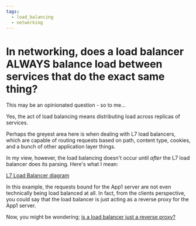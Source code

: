 ```yaml
---
tags:
  - load_balancing 
  - networking 
---
```


# In networking, does a load balancer ALWAYS balance load between services that do the exact same thing?

This may be an opinionated question - so to me...

Yes, the act of load balancing means distributing load across replicas of services. 

Perhaps the greyest area here is when dealing with L7 load balancers, which are capable of routing requests based on path, content type, cookies, and a bunch of other application layer things. 

In my view, however, the load balancing doesn't occur until *after* the L7 load balancer does its parsing. Here's what I mean:

[L7 Load Balancer diagram](L7%20Load%20Balancer%20diagram.md)

In this example, the requests bound for the App1 server are not even technically being load balanced at all. In fact, from the clients perspective, you could say that the load balancer is just acting as a reverse proxy for the App1 server. 

Now, you might be wondering; [is a load balancer just a reverse proxy?](Q+A/0034%20Is%20a%20load%20balancer%20a%20reverse%20proxy?/dev.md)
